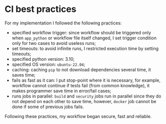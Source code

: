 # CI best practices
For my implementation I followed the following practices:
* specified workflow trigger: since workflow should be triggered only when `app_python` or workflow file itself changed, I set trigger condition only for two cases to avoid useless runs;
* set timeouts: to avoid infinite runs, I restricted execution time by setting timeouts;
* specified python version: 3.10;
* specified OS version: `ubuntu-22.04`;
* caching: caching `pip` to not download dependencies several time, it saves time; 
* fails as fast as it can: I put stop-point where it is necessary, for example, workflow cannot continue if tests fail (from common knowledge), it makes programmer save time in error/fail cases;
* runs jobs in parallel: `build` and `security` jobs run in parallel since they do not depend on each other to save time, however, `docker` job cannot be done if some of previous jobs fails.

Following these practices, my workflow began secure, fast and reliable.